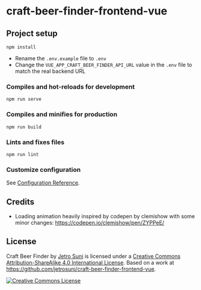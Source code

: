 # craft-beer-finder-frontend-vue

## Project setup
```
npm install
```

* Rename the `.env.example` file to `.env`
* Change the `VUE_APP_CRAFT_BEER_FINDER_API_URL` value in the `.env` file to match the real backend URL

### Compiles and hot-reloads for development
```
npm run serve
```

### Compiles and minifies for production
```
npm run build
```

### Lints and fixes files
```
npm run lint
```

### Customize configuration
See [Configuration Reference](https://cli.vuejs.org/config/).

## Credits

* Loading animation heavily inspired by codepen by clemishow with some minor changes: https://codepen.io/clemishow/pen/ZYPPeE/

## License

Craft Beer Finder by [Jetro Suni](https://www.jetrosuni.com) is licensed under a [Creative Commons Attribution-ShareAlike 4.0 International License](http://creativecommons.org/licenses/by-sa/4.0/).
Based on a work at https://github.com/jetrosuni/craft-beer-finder-frontend-vue.


<a rel="license" href="http://creativecommons.org/licenses/by-sa/4.0/"><img alt="Creative Commons License" style="border-width:0" src="https://i.creativecommons.org/l/by-sa/4.0/88x31.png" /></a>
